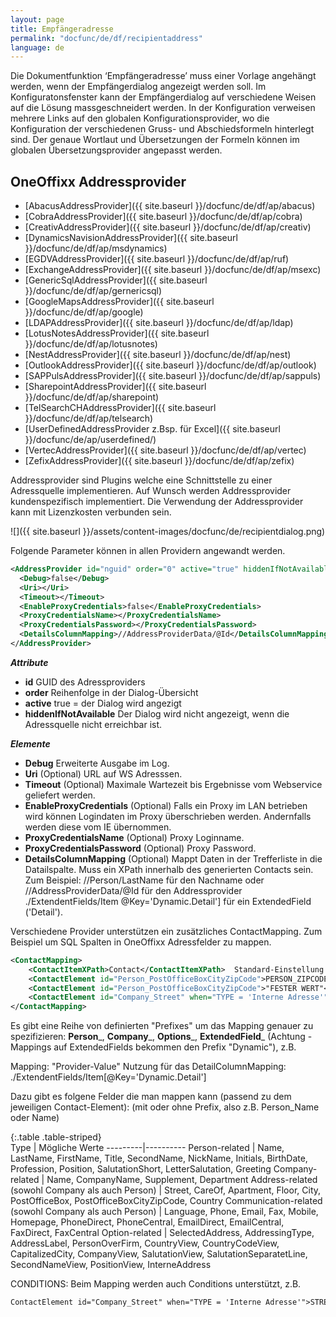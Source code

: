```yaml
---
layout: page
title: Empfängeradresse
permalink: "docfunc/de/df/recipientaddress"
language: de
---
```


Die Dokumentfunktion ‘Empfängeradresse’ muss einer Vorlage angehängt werden, wenn der Empfängerdialog angezeigt werden soll. Im Konfiguratonsfenster kann der Empfängerdialog auf verschiedene Weisen auf die Lösung massgeschneidert werden. In der Konfiguration verweisen mehrere Links auf den globalen Konfigurationsprovider, wo die Konfiguration der verschiedenen Gruss- und Abschiedsformeln hinterlegt sind. Der genaue Wortlaut und Übersetzungen der Formeln können im globalen Übersetzungsprovider angepasst werden.

## OneOffixx Addressprovider
- [AbacusAddressProvider]({{ site.baseurl }}/docfunc/de/df/ap/abacus)
- [CobraAddressProvider]({{ site.baseurl }}/docfunc/de/df/ap/cobra)
- [CreativAddressProvider]({{ site.baseurl }}/docfunc/de/df/ap/creativ)
- [DynamicsNavisionAddressProvider]({{ site.baseurl }}/docfunc/de/df/ap/msdynamics)
- [EGDVAddressProvider]({{ site.baseurl }}/docfunc/de/df/ap/ruf)
- [ExchangeAddressProvider]({{ site.baseurl }}/docfunc/de/df/ap/msexc)
- [GenericSqlAddressProvider]({{ site.baseurl }}/docfunc/de/df/ap/gernericsql)
- [GoogleMapsAddressProvider]({{ site.baseurl }}/docfunc/de/df/ap/google)
- [LDAPAddressProvider]({{ site.baseurl }}/docfunc/de/df/ap/ldap)
- [LotusNotesAddressProvider]({{ site.baseurl }}/docfunc/de/df/ap/lotusnotes)
- [NestAddressProvider]({{ site.baseurl }}/docfunc/de/df/ap/nest)
- [OutlookAddressProvider]({{ site.baseurl }}/docfunc/de/df/ap/outlook)
- [SAPPulsAddressProvider]({{ site.baseurl }}/docfunc/de/df/ap/sappuls)
- [SharepointAddressProvider]({{ site.baseurl }}/docfunc/de/df/ap/sharepoint)
- [TelSearchCHAddressProvider]({{ site.baseurl }}/docfunc/de/df/ap/telsearch)
- [UserDefinedAddressProvider z.Bsp. für Excel]({{ site.baseurl }}/docfunc/de/ap/userdefined/)
- [VertecAddressProvider]({{ site.baseurl }}/docfunc/de/df/ap/vertec)
- [ZefixAddressProvider]({{ site.baseurl }}/docfunc/de/df/ap/zefix)

Addressprovider sind Plugins welche eine Schnittstelle zu einer Adressquelle implementieren. Auf Wunsch werden Addressprovider kundenspezifisch implementiert. Die Verwendung der Addressprovider kann mit Lizenzkosten verbunden sein.

![]({{ site.baseurl }}/assets/content-images/docfunc/de/recipientdialog.png)

Folgende Parameter können in allen Providern angewandt werden. 

```xml
<AddressProvider id="nguid" order="0" active="true" hiddenIfNotAvailable="true">
  <Debug>false</Debug>
  <Uri></Uri>
  <Timeout></Timeout>
  <EnableProxyCredentials>false</EnableProxyCredentials>
  <ProxyCredentialsName></ProxyCredentialsName>
  <ProxyCredentialsPassword></ProxyCredentialsPassword>
  <DetailsColumnMapping>//AddressProviderData/@Id</DetailsColumnMapping>
</AddressProvider>
```

_**Attribute**_
* __id__ GUID des Adressproviders
* __order__ Reihenfolge in der Dialog-Übersicht
* __active__ true = der Dialog wird angezigt
* __hiddenIfNotAvailable__ Der Dialog wird nicht angezeigt, wenn die Adressquelle nicht erreichbar ist.

_**Elemente**_
* __Debug__ Erweiterte Ausgabe im Log. 
* __Uri__  (Optional) URL auf WS Adresssen.
* __Timeout__ (Optional) Maximale Wartezeit bis Ergebnisse vom Webservice geliefert werden.
* __EnableProxyCredentials__ (Optional) Falls ein Proxy im LAN betrieben wird können Logindaten im Proxy überschrieben werden. Andernfalls werden diese vom IE übernommen.
* __ProxyCredentialsName__ (Optional) Proxy Loginname.
* __ProxyCredentialsPassword__ (Optional) Proxy Password.
* __DetailsColumnMapping__ (Optional) Mappt Daten in der Trefferliste in die Datailspalte. Muss ein XPath innerhalb des generierten Contacts sein. Zum Beispiel: //Person/LastName für den Nachname oder //AddressProviderData/@Id für den Addressprovider ./ExtendentFields/Item @Key='Dynamic.Detail'] für ein ExtendedField ('Detail').

Verschiedene Provider unterstützen ein zusätzliches ContactMapping. Zum Beispiel um SQL Spalten in OneOffixx Adressfelder zu mappen.
```xml
<ContactMapping>
    <ContactItemXPath>Contact</ContactItemXPath>  Standard-Einstellung 
    <ContactElement id="Person_PostOfficeBoxCityZipCode">PERSON_ZIPCODE</ContactElement> Mapping vom Key "PERSON_ZIPCODE" 
    <ContactElement id="Person_PostOfficeBoxCityZipCode">"FESTER WERT"</ContactElement> Mapping mit definierten Wert "FESTER WERT" 
    <ContactElement id="Company_Street" when="TYPE = 'Interne Adresse'">STREET</ContactElement>
</ContactMapping>
```

Es gibt eine Reihe von definierten "Prefixes" um das Mapping genauer zu spezifizieren: __Person___, __Company___, __Options___, __ExtendedField___ (Achtung - Mappings auf ExtendedFields bekommen den Prefix "Dynamic"), z.B.

Mapping: <ContactElement id="ExtendedField_Detail">"Provider-Value"</ContactElement>
Nutzung für das DetailColumnMapping: <DetailsColumnMapping>./ExtendentFields/Item[@Key='Dynamic.Detail']</DetailsColumnMapping> 
                
Dazu gibt es folgene Felder die man mappen kann (passend zu dem jeweiligen Contact-Element): (mit oder ohne Prefix, also z.B. Person_Name oder Name)

{:.table .table-striped}                 
Type | Mögliche Werte
---------|----------
Person-related | Name, LastName, FirstName, Title, SecondName, NickName, Initials, BirthDate, Profession, Position, SalutationShort, LetterSalutation, Greeting
Company-related | Name, CompanyName, Supplement, Department
Address-related (sowohl Company als auch Person) | Street, CareOf, Apartment, Floor, City, PostOfficeBox, PostOfficeBoxCityZipCode, Country 
Communication-related (sowohl Company als auch Person) | Language, Phone, Email, Fax, Mobile, Homepage, PhoneDirect, PhoneCentral, EmailDirect, EmailCentral, FaxDirect, FaxCentral
Option-related | SelectedAddress, AddressingType, AddressLabel, PersonOverFirm, CountryView, CountryCodeView, CapitalizedCity, CompanyView, SalutationView, SalutationSeparatetLine, SecondNameView, PositionView, InterneAddress

CONDITIONS: Beim Mapping werden auch Conditions unterstützt, z.B.
```xml 
ContactElement id="Company_Street" when="TYPE = 'Interne Adresse'">STREET</ContactElement>
```

